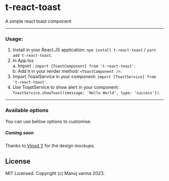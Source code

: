 # t-react-toast
A simple react toast component

------------------------

### Usage:

1. Install in your React.JS application: ```npm install t-react-toast``` / ```yarn add t-react-toast```.
2. In App.tsx <br/>
   a. Import : ```import {ToastComponent} from 't-react-toast'```.<br/>
   b. Add it in your render method: ```<ToastComponent />```.
3. Import ToastService in your component: ```import {ToastService} from 't-react-toast'```.
4. Use ToastService to show alert in your component: ```ToastService.showToast({message: 'Hello World', type: 'success'})```.

----

### Available options

You can use bellow options to customise.
##### Coming soon

Thanks to [Vinod Y](https://www.behance.net/vinodkumar115) for the design mockups.
## License

MIT Licensed. Copyright (c) Manoj varma 2023.
